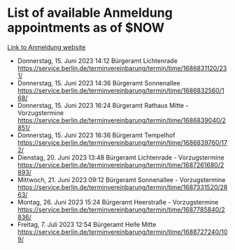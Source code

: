 # List of available Anmeldung appointments as of $NOW
[Link to Anmeldung website](https://service.berlin.de/terminvereinbarung/termin/tag.php?termin=1&anliegen[]=120686&dienstleisterlist=122210,122217,327316,122219,327312,122227,327314,122231,327346,122243,327348,122254,122252,329742,122260,329745,122262,329748,122271,327278,122273,327274,122277,327276,330436,122280,327294,122282,327290,122284,327292,122291,327270,122285,327266,122286,327264,122296,327268,150230,329760,122297,327286,122294,327284,122312,329763,122314,329775,122304,327330,122311,327334,122309,327332,317869,122281,327352,122279,329772,122283,122276,327324,122274,327326,122267,329766,122246,327318,122251,327320,122257,327322,122208,327298,122226,327300&herkunft=http%3A%2F%2Fservice.berlin.de%2Fdienstleistung%2F120686%2F)
- Donnerstag, 15. Juni 2023 14:12 Bürgeramt Lichtenrade https://service.berlin.de/terminvereinbarung/termin/time/1686831120/231/
- Donnerstag, 15. Juni 2023 14:36 Bürgeramt Sonnenallee https://service.berlin.de/terminvereinbarung/termin/time/1686832560/168/
- Donnerstag, 15. Juni 2023 16:24 Bürgeramt Rathaus Mitte - Vorzugstermine https://service.berlin.de/terminvereinbarung/termin/time/1686839040/2851/
- Donnerstag, 15. Juni 2023 16:36 Bürgeramt Tempelhof https://service.berlin.de/terminvereinbarung/termin/time/1686839760/172/
- Dienstag, 20. Juni 2023 13:48 Bürgeramt Lichtenrade - Vorzugstermine https://service.berlin.de/terminvereinbarung/termin/time/1687261680/2893/
- Mittwoch, 21. Juni 2023 09:12 Bürgeramt Sonnenallee - Vorzugstermine https://service.berlin.de/terminvereinbarung/termin/time/1687331520/2863/
- Montag, 26. Juni 2023 15:24 Bürgeramt Heerstraße - Vorzugstermine https://service.berlin.de/terminvereinbarung/termin/time/1687785840/2836/
- Freitag, 7. Juli 2023 12:54 Bürgeramt Helle Mitte https://service.berlin.de/terminvereinbarung/termin/time/1688727240/109/
